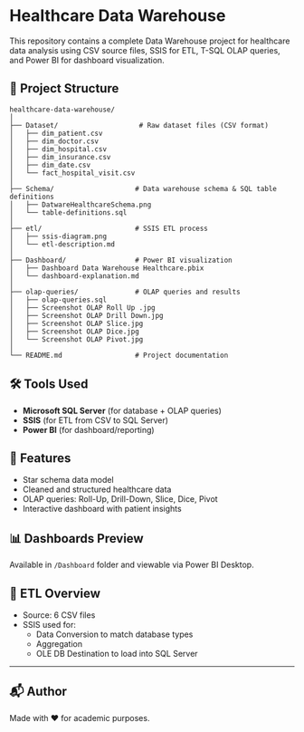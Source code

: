 # Healthcare Data Warehouse

This repository contains a complete Data Warehouse project for healthcare data analysis using CSV source files, SSIS for ETL, T-SQL OLAP queries, and Power BI for dashboard visualization.

## 📁 Project Structure

```
healthcare-data-warehouse/
│
├── Dataset/                    # Raw dataset files (CSV format)
│   ├── dim_patient.csv
│   ├── dim_doctor.csv
│   ├── dim_hospital.csv
│   ├── dim_insurance.csv
│   ├── dim_date.csv
│   └── fact_hospital_visit.csv
│
├── Schema/                    # Data warehouse schema & SQL table definitions
│   ├── DatwareHealthcareSchema.png
│   └── table-definitions.sql
│
├── etl/                       # SSIS ETL process
│   ├── ssis-diagram.png
│   └── etl-description.md
│
├── Dashboard/                 # Power BI visualization
│   ├── Dashboard Data Warehouse Healthcare.pbix
│   └── dashboard-explanation.md
│
├── olap-queries/              # OLAP queries and results
│   ├── olap-queries.sql
│   ├── Screenshot OLAP Roll Up .jpg
│   ├── Screenshot OLAP Drill Down.jpg
│   ├── Screenshot OLAP Slice.jpg
│   ├── Screenshot OLAP Dice.jpg
│   └── Screenshot OLAP Pivot.jpg
│
└── README.md                  # Project documentation
```

## 🛠 Tools Used
- **Microsoft SQL Server** (for database + OLAP queries)
- **SSIS** (for ETL from CSV to SQL Server)
- **Power BI** (for dashboard/reporting)

## 🧾 Features

- Star schema data model
- Cleaned and structured healthcare data
- OLAP queries: Roll-Up, Drill-Down, Slice, Dice, Pivot
- Interactive dashboard with patient insights

## 📊 Dashboards Preview

Available in `/Dashboard` folder and viewable via Power BI Desktop.

## 🔁 ETL Overview

- Source: 6 CSV files
- SSIS used for:
  - Data Conversion to match database types
  - Aggregation
  - OLE DB Destination to load into SQL Server


---

## 📬 Author

Made with ❤️ for academic purposes.